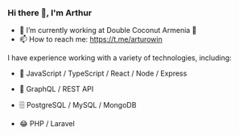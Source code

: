 ### Hi there 👋, I'm Arthur

- 🔭 I’m currently working at Double Coconut Armenia 🥥
- 📫 How to reach me: https://t.me/arturowin


I have experience working with a variety of technologies, including:

- 🌟 JavaScript / TypeScript / React / Node / Express

- 🚀 GraphQL / REST API

- 🗄️ PostgreSQL / MySQL / MongoDB

- 😂 PHP / Laravel 

